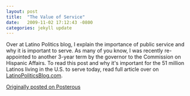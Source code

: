 ```yaml
---
layout: post
title:  "The Value of Service"
date:   2009-11-02 17:12:43 -0800
categories: jekyll update
---
```

Over at Latino Politics blog, I explain the importance of public service and why it is important to serve. As many of you know, I was recently re-appointed to another 3-year term by the governor to the Commission on Hispanic Affairs. To read this post and why it's important for the 51 million Latinos living in the U.S. to serve today, read full article over on [LatinoPoliticsBlog.com](http://latinopoliticsblog.com/2009/11/02/the-value-of-service-a-guest-blog-by-david-molina/).

[Originally posted on Posterous](http://molina.posterous.com/)
